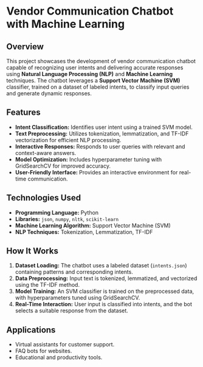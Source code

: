 # Vendor Communication Chatbot with Machine Learning  

## Overview  
This project showcases the development of vendor communication chatbot capable of recognizing user intents and delivering accurate responses using **Natural Language Processing (NLP)** and **Machine Learning** techniques. The chatbot leverages a **Support Vector Machine (SVM)** classifier, trained on a dataset of labeled intents, to classify input queries and generate dynamic responses.

## Features  
- **Intent Classification:** Identifies user intent using a trained SVM model.  
- **Text Preprocessing:** Utilizes tokenization, lemmatization, and TF-IDF vectorization for efficient NLP processing.  
- **Interactive Responses:** Responds to user queries with relevant and context-aware answers.  
- **Model Optimization:** Includes hyperparameter tuning with GridSearchCV for improved accuracy.  
- **User-Friendly Interface:** Provides an interactive environment for real-time communication.  

## Technologies Used  
- **Programming Language:** Python  
- **Libraries:** `json`, `numpy`, `nltk`, `scikit-learn`  
- **Machine Learning Algorithm:** Support Vector Machine (SVM)  
- **NLP Techniques:** Tokenization, Lemmatization, TF-IDF  

## How It Works  
1. **Dataset Loading:** The chatbot uses a labeled dataset (`intents.json`) containing patterns and corresponding intents.  
2. **Data Preprocessing:** Input text is tokenized, lemmatized, and vectorized using the TF-IDF method.  
3. **Model Training:** An SVM classifier is trained on the preprocessed data, with hyperparameters tuned using GridSearchCV.  
4. **Real-Time Interaction:** User input is classified into intents, and the bot selects a suitable response from the dataset.

## Applications  
- Virtual assistants for customer support.  
- FAQ bots for websites.  
- Educational and productivity tools.  
